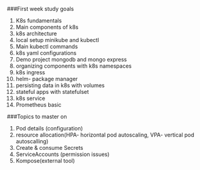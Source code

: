 ###First week study goals
1. K8s fundamentals
2. Main components of k8s
3. k8s architecture
4. local setup minikube and kubectl
5. Main kubectl commands
6. k8s yaml configurations
7. Demo project mongodb and mongo express
8. organizing components with k8s namespaces
9. k8s ingress
10. helm- package manager
11. persisting data in k8s with volumes
12. stateful apps with statefulset
13. k8s service
14. Prometheus basic

###Topics to master on
1. Pod details (configuration)
2. resource allocation(HPA- horizontal pod autoscaling, VPA- vertical pod autoscalling)
3. Create & consume Secrets
4. ServiceAccounts (permission issues)
5. Kompose(external tool)